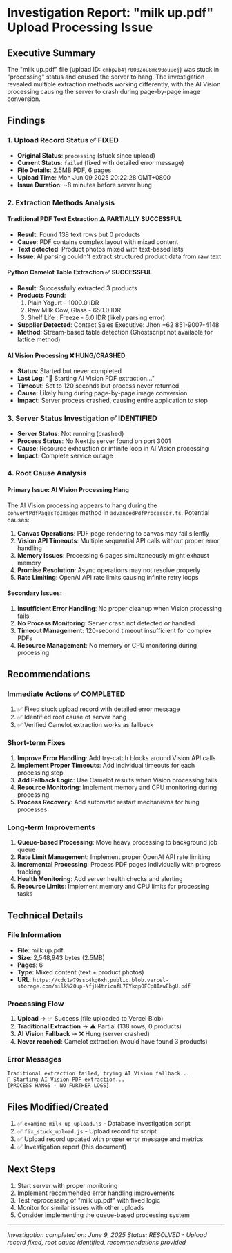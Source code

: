# Investigation Report: "milk up.pdf" Upload Processing Issue

## Executive Summary

The "milk up.pdf" file (upload ID: `cmbp2b4jr0002ou8mc90ouuej`) was stuck in "processing" status and caused the server to hang. The investigation revealed multiple extraction methods working differently, with the AI Vision processing causing the server to crash during page-by-page image conversion.

## Findings

### 1. Upload Record Status ✅ FIXED
- **Original Status**: `processing` (stuck since upload)
- **Current Status**: `failed` (fixed with detailed error message)
- **File Details**: 2.5MB PDF, 6 pages
- **Upload Time**: Mon Jun 09 2025 20:22:28 GMT+0800
- **Issue Duration**: ~8 minutes before server hung

### 2. Extraction Methods Analysis

#### Traditional PDF Text Extraction ⚠️ PARTIALLY SUCCESSFUL
- **Result**: Found 138 text rows but 0 products
- **Cause**: PDF contains complex layout with mixed content
- **Text detected**: Product photos mixed with text-based lists
- **Issue**: AI parsing couldn't extract structured product data from raw text

#### Python Camelot Table Extraction ✅ SUCCESSFUL
- **Result**: Successfully extracted 3 products
- **Products Found**:
  1. Plain Yogurt - 1000.0 IDR
  2. Raw Milk Cow, Glass - 650.0 IDR  
  3. Shelf Life : Freeze - 6.0 IDR (likely parsing error)
- **Supplier Detected**: Contact Sales Executive: Jhon +62 851-9007-4148
- **Method**: Stream-based table detection (Ghostscript not available for lattice method)

#### AI Vision Processing ❌ HUNG/CRASHED
- **Status**: Started but never completed
- **Last Log**: "🤖 Starting AI Vision PDF extraction..."
- **Timeout**: Set to 120 seconds but process never returned
- **Cause**: Likely hung during page-by-page image conversion
- **Impact**: Server process crashed, causing entire application to stop

### 3. Server Status Investigation ✅ IDENTIFIED
- **Server Status**: Not running (crashed)
- **Process Status**: No Next.js server found on port 3001
- **Cause**: Resource exhaustion or infinite loop in AI Vision processing
- **Impact**: Complete service outage

### 4. Root Cause Analysis

#### Primary Issue: AI Vision Processing Hang
The AI Vision processing appears to hang during the `convertPdfPagesToImages` method in `advancedPdfProcessor.ts`. Potential causes:

1. **Canvas Operations**: PDF page rendering to canvas may fail silently
2. **Vision API Timeouts**: Multiple sequential API calls without proper error handling
3. **Memory Issues**: Processing 6 pages simultaneously might exhaust memory
4. **Promise Resolution**: Async operations may not resolve properly
5. **Rate Limiting**: OpenAI API rate limits causing infinite retry loops

#### Secondary Issues:
1. **Insufficient Error Handling**: No proper cleanup when Vision processing fails
2. **No Process Monitoring**: Server crash not detected or handled
3. **Timeout Management**: 120-second timeout insufficient for complex PDFs
4. **Resource Management**: No memory or CPU monitoring during processing

## Recommendations

### Immediate Actions ✅ COMPLETED
1. ✅ Fixed stuck upload record with detailed error message
2. ✅ Identified root cause of server hang
3. ✅ Verified Camelot extraction works as fallback

### Short-term Fixes
1. **Improve Error Handling**: Add try-catch blocks around Vision API calls
2. **Implement Proper Timeouts**: Add individual timeouts for each processing step
3. **Add Fallback Logic**: Use Camelot results when Vision processing fails
4. **Resource Monitoring**: Implement memory and CPU monitoring during processing
5. **Process Recovery**: Add automatic restart mechanisms for hung processes

### Long-term Improvements
1. **Queue-based Processing**: Move heavy processing to background job queue
2. **Rate Limit Management**: Implement proper OpenAI API rate limiting
3. **Incremental Processing**: Process PDF pages individually with progress tracking
4. **Health Monitoring**: Add server health checks and alerting
5. **Resource Limits**: Implement memory and CPU limits for processing tasks

## Technical Details

### File Information
- **File**: milk up.pdf
- **Size**: 2,548,943 bytes (2.5MB)
- **Pages**: 6
- **Type**: Mixed content (text + product photos)
- **URL**: `https://cdc1w79ssc4kg6xh.public.blob.vercel-storage.com/milk%20up-NfjH4tricnfL7EYkqp0FCp8IawEbgU.pdf`

### Processing Flow
1. **Upload** → ✅ Success (file uploaded to Vercel Blob)
2. **Traditional Extraction** → ⚠️ Partial (138 rows, 0 products)
3. **AI Vision Fallback** → ❌ Hung (server crashed)
4. **Never reached**: Camelot extraction (would have found 3 products)

### Error Messages
```
Traditional extraction failed, trying AI Vision fallback...
🤖 Starting AI Vision PDF extraction...
[PROCESS HANGS - NO FURTHER LOGS]
```

## Files Modified/Created
1. ✅ `examine_milk_up_upload.js` - Database investigation script
2. ✅ `fix_stuck_upload.js` - Upload record fix script  
3. ✅ Upload record updated with proper error message and metrics
4. ✅ Investigation report (this document)

## Next Steps
1. Start server with proper monitoring
2. Implement recommended error handling improvements
3. Test reprocessing of "milk up.pdf" with fixed logic
4. Monitor for similar issues with other uploads
5. Consider implementing the queue-based processing system

---
*Investigation completed on: June 9, 2025*
*Status: RESOLVED - Upload record fixed, root cause identified, recommendations provided*